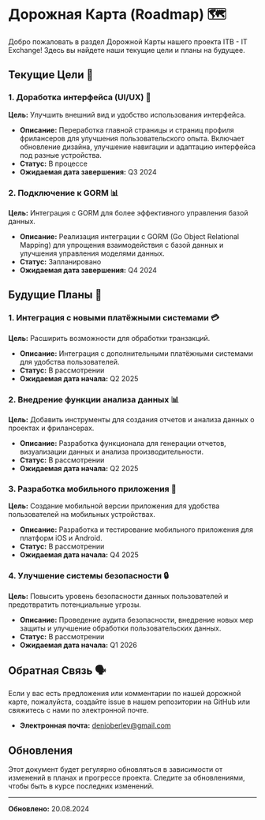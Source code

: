 # Дорожная Карта (Roadmap) 🗺️

Добро пожаловать в раздел Дорожной Карты нашего проекта ITB - IT Exchange! Здесь вы найдете наши текущие цели и планы на будущее.

## Текущие Цели 🎯

### 1. Доработка интерфейса (UI/UX) 🎨

**Цель:** Улучшить внешний вид и удобство использования интерфейса.

- **Описание:** Переработка главной страницы и страниц профиля фрилансеров для улучшения пользовательского опыта. Включает обновление дизайна, улучшение навигации и адаптацию интерфейса под разные устройства.
- **Статус:** В процессе
- **Ожидаемая дата завершения:** Q3 2024

### 2. Подключение к GORM 📊

**Цель:** Интеграция с GORM для более эффективного управления базой данных.

- **Описание:** Реализация интеграции с GORM (Go Object Relational Mapping) для упрощения взаимодействия с базой данных и улучшения управления моделями данных.
- **Статус:** Запланировано
- **Ожидаемая дата завершения:** Q4 2024

## Будущие Планы 🌟

### 1. Интеграция с новыми платёжными системами 💳

**Цель:** Расширить возможности для обработки транзакций.

- **Описание:** Интеграция с дополнительными платёжными системами для удобства пользователей.
- **Статус:** В рассмотрении
- **Ожидаемая дата начала:** Q2 2025

### 2. Внедрение функции анализа данных 📊

**Цель:** Добавить инструменты для создания отчетов и анализа данных о проектах и фрилансерах.

- **Описание:** Разработка функционала для генерации отчетов, визуализации данных и анализа производительности.
- **Статус:** В рассмотрении
- **Ожидаемая дата начала:** Q2 2025

### 3. Разработка мобильного приложения 📱

**Цель:** Создание мобильной версии приложения для удобства пользователей на мобильных устройствах.

- **Описание:** Разработка и тестирование мобильного приложения для платформ iOS и Android.
- **Статус:** В рассмотрении
- **Ожидаемая дата начала:** Q4 2025

### 4. Улучшение системы безопасности 🔒

**Цель:** Повысить уровень безопасности данных пользователей и предотвратить потенциальные угрозы.

- **Описание:** Проведение аудита безопасности, внедрение новых мер защиты и улучшение обработки пользовательских данных.
- **Статус:** В рассмотрении
- **Ожидаемая дата начала:** Q1 2026

## Обратная Связь 🗣️

Если у вас есть предложения или комментарии по нашей дорожной карте, пожалуйста, создайте issue в нашем репозитории на GitHub или свяжитесь с нами по электронной почте.

- **Электронная почта:** [denioberlev@gmail.com](mailto:denioberlev@gmail.com)

## Обновления

Этот документ будет регулярно обновляться в зависимости от изменений в планах и прогрессе проекта. Следите за обновлениями, чтобы быть в курсе последних изменений.

---

**Обновлено:** 20.08.2024

